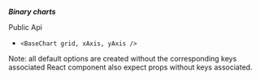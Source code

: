 ***Binary charts***

Public Api
* `<BaseChart grid, xAxis, yAxis />`


Note: all default options are created without the corresponding keys associated
React component also expect props without keys associated.